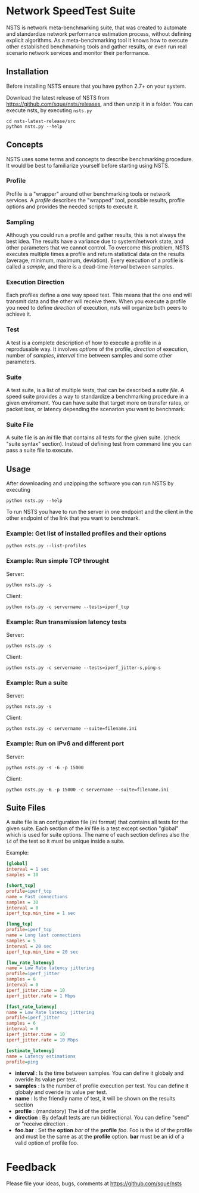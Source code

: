 Network SpeedTest Suite
=======================

NSTS is network meta-benchmarking suite, that was created to automate and standardize network performance estimation process, without defining explicit algorithms. As a meta-benchmarking tool it knows how to execute other established benchmarking tools and gather results, or even run real scenario network services and monitor their performance.

Installation
------------
Before installing NSTS ensure that you have python 2.7+ on your system.

Download the latest release of NSTS from https://github.com/sque/nsts/releases, and then unzip it in a folder. You can execute nsts, by executing `nsts.py`
```
cd nsts-latest-release/src
python nsts.py --help
```

Concepts
--------
NSTS uses some terms and concepts to describe benchmarking procedure. It would be best to familiarize yourself before starting using NSTS.

### Profile
Profile is a "wrapper" around other benchmarking tools or network services. A *profile* describes the "wrapped" tool, possible results, profile options and provides the needed scripts to execute it.

### Sampling
Although you could run a profile and gather results, this is not always the best idea. The results have a variance due to system/network state, and other parameters that we cannot control. To overcome this problem, NSTS executes multiple times a profile and return statistical data on the results (average, minimum, maximum, deviation). Every execution of a profile is called a *sample*, and there is a dead-time *interval* between samples.

### Execution Direction
Each profiles define a one way speed test. This means that the one end will transmit data and the other will receive them. When you execute a profile you need to define *direction* of execution, nsts will organize both peers to achieve it.

### Test
A test is a complete description of how to execute a profile in a reprodusable way. It involves *options* of the profile, *direction* of execution, number of *samples*, *interval* time between samples and some other parameters.

### Suite
A test suite, is a list of multiple tests, that can be described a *suite file*. A speed suite provides a way to standardize a benchmarking procedure in a given enviroment. You can have suite that target more on transfer rates, or packet loss, or latency depending the scenarion you want to benchmark.

### Suite File
A suite file is an *ini* file that contains all tests for the given suite. (check "suite syntax" section). Instead of defining test from command line you can pass a suite file to execute.



Usage
-----
After downloading and unzipping the software you can run NSTS by executing
```
python nsts.py --help
```

To run NSTS you have to run the server in one endpoint and the client in the other endpoint of the link that you want to benchmark.

### Example: Get list of installed profiles and their options
```
python nsts.py --list-profiles
```

### Example: Run simple TCP throught

Server:
```
python nsts.py -s
```

Client:
```
python nsts.py -c servername --tests=iperf_tcp
```

### Example: Run transmission latency tests

Server:
```
python nsts.py -s
```

Client:
```
python nsts.py -c servername --tests=iperf_jitter-s,ping-s
```

### Example: Run a suite

Server:
```
python nsts.py -s
```

Client:
```
python nsts.py -c servername --suite=filename.ini
```

### Example: Run on IPv6 and different port

Server:
```
python nsts.py -s -6 -p 15000
```

Client:
```
python nsts.py -6 -p 15000 -c servername --suite=filename.ini
```

Suite Files
-----------
A suite file is an configuration file (ini format) that contains all tests for the given suite. Each section of the *ini* file is a test except section "global" which is used for suite options. The name of each section defines also the `id` of the test so it must be unique inside a suite.


Example:
```ini
[global]
interval = 1 sec
samples = 10

[short_tcp]
profile=iperf_tcp
name = Fast connections
samples = 30
interval = 0
iperf_tcp.min_time = 1 sec

[long_tcp]
profile=iperf_tcp
name = Long last connections 
samples = 5
interval = 20 sec
iperf_tcp.min_time = 20 sec

[low_rate_latency]
name = Low Rate latency jittering
profile=iperf_jitter
samples = 6
interval = 0
iperf_jitter.time = 10
iperf_jitter.rate = 1 Mbps

[fast_rate_latency]
name = Low Rate latency jittering
profile=iperf_jitter
samples = 6
interval = 0
iperf_jitter.time = 10
iperf_jitter.rate = 10 Mbps

[estimate_latency]
name = Latency estimations
profile=ping

```
* **interval**      : Is the time between samples. You can define it globaly and overide its value per test.
* **samples**       : Is the number of profile execution per test. You can define it globaly and overide its value per test.
* **name**          : Is the friendly name of test, it will be shown on the results section
* **profile**       : (mandatory) The id of the profile
* **direction**     : By default tests are run bidirectional. You can define "send" or "receive direction .
* **foo.bar** : Set the **option** *bar* of the **profile** *foo*. Foo is the id of the profile and must be the same as at the **profile** option. **bar** must be an id of a valid option of profile foo.


Feedback
========

Please file your ideas, bugs, comments at https://github.com/sque/nsts
